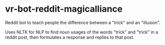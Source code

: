 # vr-bot-reddit-magicalliance
Reddit bot to teach people the difference between a "trick" and an "illusion".

Uses NLTK for NLP to find noun usages of the words "trick" and "trick" in a reddit post, then formulates
a response and replies to that post.